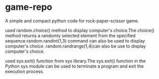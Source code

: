 # game-repo
A simple and compact python code for rock-paper-scissor game. 

used random.choice() method to display computer's choice.The choice() method returns a randomly selected element from the specified sequence.random.randint(1,3) command can also be used to display computer's choice .random.randrange(1,4)can also be use to display computer's choice.

used sys.exit() function from sys library.The sys.exit() function in the Python sys module can be used to terminate a program and exit the execution process.
